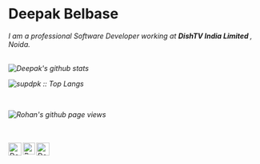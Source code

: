 # Deepak Belbase&nbsp;
<!-- <img src="https://github.com/TheDudeThatCode/TheDudeThatCode/blob/master/Assets/Mario_Hello_Big.gif" width="30px"> -->


<p>
  <em>
    I am a professional Software Developer working at <b>DishTV India Limited </b>, Noida</a>. <br>




<br>


![Deepak's github stats](https://github-readme-stats.vercel.app/api?username=supdpk&show_icons=true&title_color=fff&icon_color=79ff97&text_color=9f9f9f&bg_color=151515)

<p><img src="https://github-readme-stats.vercel.app/api/top-langs/?username=supdpk&langs_count=10&theme=dracula&layout=compact" alt="supdpk :: Top Langs" /></p>

<br>

![Rohan's github page views](https://komarev.com/ghpvc/?username=supdpk)


<br>
<br>

  <a href="https://twitter.com/supdpk">
    <img align="left" alt="Deepak Belbase | Twitter" width="26px" src="https://github.com/TheDudeThatCode/TheDudeThatCode/blob/master/Assets/Twitter.svg" />
  </a>
  <a href="https://www.instagram.com/supdpk/">
    <img align="left" alt="Deepak Belbase | Instagram" width="24px" src="https://github.com/TheDudeThatCode/TheDudeThatCode/blob/master/Assets/Instagram.svg" />
  </a>
  <a href="mailto:deepak.belbase4@gmail.com">
    <img align="left" alt="Deepak Belbase | Gmail" width="26px" src="https://github.com/TheDudeThatCode/TheDudeThatCode/blob/master/Assets/Gmail.svg" />
  </a>

<br><br><br><br>
